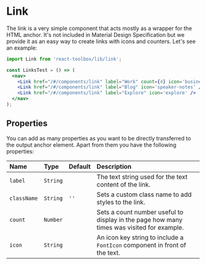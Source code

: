 # Link

The link is a very simple component that acts mostly as a wrapper for the HTML anchor. It's not included in Material Design Specification but we provide it as an easy way to create links with icons and counters. Let's see an example:

<!-- example -->
```jsx
import Link from 'react-toolbox/lib/link';

const LinksTest = () => (
  <nav>
    <Link href="/#/components/link" label="Work" count={4} icon='business' />
    <Link href="/#/components/link" label="Blog" icon='speaker-notes' />
    <Link href="/#/components/link" label="Explore" icon='explore' />
  </nav>
);
```

## Properties

You can add as many properties as you want to be directly transferred to the output anchor element. Apart from them you have the following properties:

| Name              | Type          | Default         | Description|
|:-----|:-----|:-----|:-----|
| `label`       | `String`        |         | The text string used for the text content of the link.|
| `className`     | `String`      | `''`            | Sets a custom class name to add styles to the link.|
| `count`         | `Number`        |                 | Sets a count number useful to display in the page how many times was visited for example.|
| `icon`          | `String`        |                 | An icon key string to include a `FontIcon` component in front of the text.|

